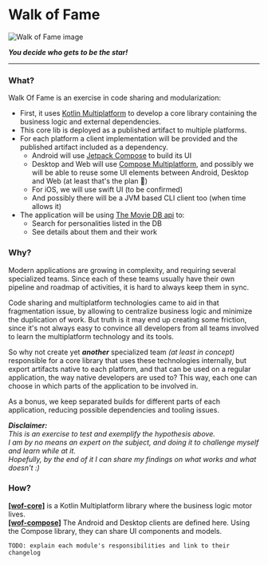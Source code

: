 # Walk of Fame

![Walk of Fame image](https://upload.wikimedia.org/wikipedia/commons/thumb/4/45/Hollywood_Walk_of_Fame.jpg/800px-Hollywood_Walk_of_Fame.jpg)

***You decide who gets to be the star!***

---

### What?

Walk Of Fame is an exercise in code sharing and modularization:

- First, it uses [Kotlin Multiplatform](https://kotlinlang.org/docs/multiplatform.html) to develop a core library
  containing the business logic and external dependencies.
- This core lib is deployed as a published artifact to multiple platforms.
- For each platform a client implementation will be provided and the published artifact included as a dependency.
    - Android will use [Jetpack Compose](https://developer.android.com/jetpack/compose) to build its UI
    - Desktop and Web will use [Compose Multiplatform](https://www.jetbrains.com/pt-br/lp/compose-mpp/), and possibly we
      will be able to reuse some UI elements between Android, Desktop and Web (at least that's the plan 🙏)
    - For iOS, we will use swift UI (to be confirmed)
    - And possibly there will be a JVM based CLI client too (when time allows it)
- The application will be using [The Movie DB api](https://www.themoviedb.org/about) to:
    - Search for personalities listed in the DB
    - See details about them and their work

### Why?

Modern applications are growing in complexity, and requiring several specialized teams. Since each of these teams
usually have their own pipeline and roadmap of activities, it is hard to always keep them in sync.

Code sharing and multiplatform technologies came to aid in that fragmentation issue, by allowing to centralize business
logic and minimize the duplication of work. But truth is it may end up creating some friction, since it's not always
easy to convince all developers from all teams involved to learn the multiplatform technology and its tools.

So why not create yet ***another*** specialized team *(at least in concept)* responsible for a core library that uses
these technologies internally, but export artifacts native to each platform, and that can be used on a regular
application, the way native developers are used to? This way, each one can choose in which parts of the application to
be involved in.

As a bonus, we keep separated builds for different parts of each application, reducing possible dependencies and tooling
issues.

***Disclaimer:***
<br>*This is an exercise to test and exemplify the hypothesis above.*
<br>*I am by no means an expert on the subject, and doing it to challenge myself and learn while at it.*
<br>*Hopefully, by the end of it I can share my findings on what works and what doesn't :)*

### How?

**[[wof-core]](/wof-core)** is a Kotlin Multiplatform library where the business logic motor lives.
<br>**[[wof-compose]](/wof-compose)** The Android and Desktop clients are defined here. Using the Compose library, they
can share UI components and models.

`TODO: explain each module's responsibilities and link to their changelog`

